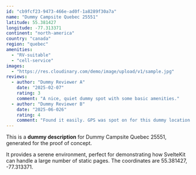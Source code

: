 ```yaml
---
id: "cb9fcf23-9473-466e-ad0f-1a8289f30a7a"
name: "Dummy Campsite Quebec 25551"
latitude: 55.381427
longitude: -77.313371
continent: "north-america"
country: "canada"
region: "quebec"
amenities:
  - "RV-suitable"
  - "cell-service"
images:
  - "https://res.cloudinary.com/demo/image/upload/v1/sample.jpg"
reviews:
  - author: "Dummy Reviewer A"
    date: "2025-02-07"
    rating: 3
    comment: "A nice, quiet dummy spot with some basic amenities."
  - author: "Dummy Reviewer B"
    date: "2025-06-026"
    rating: 4
    comment: "Found it easily. GPS was spot on for this dummy location."
---
```


This is a **dummy description** for Dummy Campsite Quebec 25551, generated for the proof of concept.

It provides a serene environment, perfect for demonstrating how SvelteKit can handle a large number of static pages. The coordinates are 55.381427, -77.313371.

